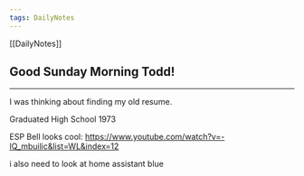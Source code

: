 ```yaml
---
tags: DailyNotes
---
```


[[DailyNotes]]

## Good  Sunday  Morning Todd!

----

I was thinking about finding my old resume.

Graduated High School 1973

ESP Bell looks cool:  https://www.youtube.com/watch?v=-lQ_mbuilic&list=WL&index=12

i also need to  look at home assistant blue
